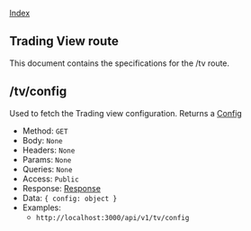 [Index](../index.md)

## Trading View route

This document contains the specifications for the /tv route.

## /tv/config

Used to fetch the Trading view configuration. Returns a [Config](../models/config.md)

- Method: `GET`
- Body: `None`
- Headers: `None`
- Params: `None`
- Queries: `None`
- Access: `Public`
- Response: [Response](../models/response.md)
- Data: `{ config: object }`
- Examples:
  - `http://localhost:3000/api/v1/tv/config`
